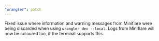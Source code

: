 ```yaml
---
"wrangler": patch
---
```


Fixed issue where information and warning messages from Miniflare were being
discarded when using `wrangler dev --local`. Logs from Miniflare will now be
coloured too, if the terminal supports this.
